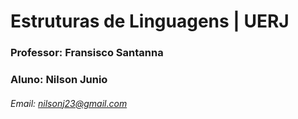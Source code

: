 # Estruturas de Linguagens | UERJ

### __Professor:__ Fransisco Santanna
### __Aluno:__ Nilson Junio
###### Email: nilsonj23@gmail.com
